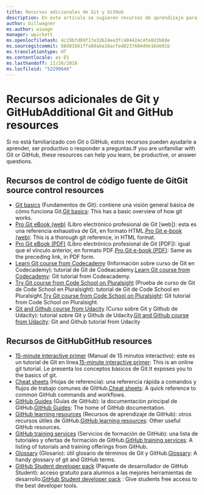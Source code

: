 ```yaml
---
title: Recursos adicionales de Git y GitHub
description: En este artículo se sugieren recursos de aprendizaje para Git y GitHub con vistas a contribuir a docs.microsoft.com.
author: billwagner
ms.author: wiwagn
manager: wpickett
ms.openlocfilehash: 4c29bfd09f17e32624ee3fc484424c4fe8d3b68e
ms.sourcegitcommit: 68d81b61ffa60aba16acfed023760449e16de91b
ms.translationtype: HT
ms.contentlocale: es-ES
ms.lasthandoff: 11/26/2018
ms.locfileid: "52299646"
---
```

# <a name="additional-git-and-github-resources"></a><span data-ttu-id="3b7c1-103">Recursos adicionales de Git y GitHub</span><span class="sxs-lookup"><span data-stu-id="3b7c1-103">Additional Git and GitHub resources</span></span>

<span data-ttu-id="3b7c1-104">Si no está familiarizado con Git o GitHub, estos recursos pueden ayudarle a aprender, ser productivo o responder a preguntas.</span><span class="sxs-lookup"><span data-stu-id="3b7c1-104">If you are unfamiliar with Git or GitHub, these resources can help you learn, be productive, or answer questions.</span></span>

## <a name="git-source-control-resources"></a><span data-ttu-id="3b7c1-105">Recursos de control de código fuente de Git</span><span class="sxs-lookup"><span data-stu-id="3b7c1-105">Git source control resources</span></span>

- <span data-ttu-id="3b7c1-106">[Git basics](https://go.microsoft.com/fwlink/?linkid=853939) (Fundamentos de Git): contiene una visión general básica de cómo funciona Git.</span><span class="sxs-lookup"><span data-stu-id="3b7c1-106">[Git basics](https://go.microsoft.com/fwlink/?linkid=853939): This has a basic overview of how git works.</span></span>
- <span data-ttu-id="3b7c1-107">[Pro Git eBook (web)](https://go.microsoft.com/fwlink/?linkid=853940) (Libro electrónico profesional de Git [web]): esta es una referencia exhaustiva de Git, en formato HTML.</span><span class="sxs-lookup"><span data-stu-id="3b7c1-107">[Pro Git e-book (web)](https://go.microsoft.com/fwlink/?linkid=853940): This is a thorough git reference, in HTML format.</span></span>
- <span data-ttu-id="3b7c1-108">[Pro Git eBook (PDF)](https://progit2.s3.amazonaws.com/en/2016-03-22-f3531/progit-en.1084.pdf) (Libro electrónico profesional de Git [PDF]): igual que el vínculo anterior, en formato PDF.</span><span class="sxs-lookup"><span data-stu-id="3b7c1-108">[Pro Git e-book (PDF)](https://progit2.s3.amazonaws.com/en/2016-03-22-f3531/progit-en.1084.pdf): Same as the preceding link, in PDF form.</span></span>
- <span data-ttu-id="3b7c1-109">[Learn Git course from Codecademy](https://www.codecademy.com/learn/learn-git) (Información sobre curso de Git en Codecademy): tutorial de Git de Codeacademy.</span><span class="sxs-lookup"><span data-stu-id="3b7c1-109">[Learn Git course from Codecademy](https://www.codecademy.com/learn/learn-git): Git tutorial from Codeacademy.</span></span>
- <span data-ttu-id="3b7c1-110">[Try Git course from Code School on Pluralsight](https://www.pluralsight.com/courses/code-school-git-real) (Prueba de curso de Git de Code School en Pluralsight): tutorial de Git de Code School en Pluralsight.</span><span class="sxs-lookup"><span data-stu-id="3b7c1-110">[Try Git course from Code School on Pluralsight](https://www.pluralsight.com/courses/code-school-git-real): Git tutorial from Code School on Pluralsight.</span></span>
- <span data-ttu-id="3b7c1-111">[Git and Github course from Udacity](https://www.udacity.com/course/how-to-use-git-and-github--ud775) (Curso sobre Git y Github de Udacity): tutorial sobre Git y Github de Udacity.</span><span class="sxs-lookup"><span data-stu-id="3b7c1-111">[Git and Github course from Udacity](https://www.udacity.com/course/how-to-use-git-and-github--ud775): Git and Github tutorial from Udacity</span></span>

## <a name="github-resources"></a><span data-ttu-id="3b7c1-112">Recursos de GitHub</span><span class="sxs-lookup"><span data-stu-id="3b7c1-112">GitHub resources</span></span>

- <span data-ttu-id="3b7c1-113">[15-minute interactive primer](https://try.github.io/) (Manual de 15 minutos interactivo): este es un tutorial de Git en línea.</span><span class="sxs-lookup"><span data-stu-id="3b7c1-113">[15-minute interactive primer](https://try.github.io/): This is an online git tutorial.</span></span> <span data-ttu-id="3b7c1-114">Le presenta los conceptos básicos de Git.</span><span class="sxs-lookup"><span data-stu-id="3b7c1-114">It exposes you to the basics of git.</span></span>
- <span data-ttu-id="3b7c1-115">[Cheat sheets](https://go.microsoft.com/fwlink/?linkid=853941) (Hojas de referencia): una referencia rápida a comandos y flujos de trabajo comunes de GitHub.</span><span class="sxs-lookup"><span data-stu-id="3b7c1-115">[Cheat sheets](https://go.microsoft.com/fwlink/?linkid=853941): A quick reference to common GitHub commands and workflows.</span></span>
- <span data-ttu-id="3b7c1-116">[GitHub Guides](https://guides.github.com/) (Guías de GitHub): la documentación principal de GitHub.</span><span class="sxs-lookup"><span data-stu-id="3b7c1-116">[GitHub Guides](https://guides.github.com/): The home of GitHub documentation.</span></span>
- <span data-ttu-id="3b7c1-117">[GitHub learning resources](https://help.github.com/articles/git-and-github-learning-resources/) (Recursos de aprendizaje de GitHub): otros recursos útiles de GitHub.</span><span class="sxs-lookup"><span data-stu-id="3b7c1-117">[GitHub learning resources](https://help.github.com/articles/git-and-github-learning-resources/): Other useful GitHub resources.</span></span>
- <span data-ttu-id="3b7c1-118">[GitHub training services](https://services.github.com/training/) (Servicios de formación de GitHub): una lista de tutoriales y ofertas de formación de GitHub.</span><span class="sxs-lookup"><span data-stu-id="3b7c1-118">[GitHub training services](https://services.github.com/training/): A listing of tutorials and training offerings from GitHub.</span></span>
- <span data-ttu-id="3b7c1-119">[Glossary](https://help.github.com/articles/github-glossary) (Glosario): útil glosario de términos de Git y GitHub.</span><span class="sxs-lookup"><span data-stu-id="3b7c1-119">[Glossary](https://help.github.com/articles/github-glossary): A handy glossary of git and GitHub terms.</span></span>
- <span data-ttu-id="3b7c1-120">[GitHub Student developer pack](https://education.github.com/pack) (Paquete de desarrollador de GitHub Student): acceso gratuito para alumnos a las mejores herramientas de desarrollo.</span><span class="sxs-lookup"><span data-stu-id="3b7c1-120">[GitHub Student developer pack](https://education.github.com/pack) : Give students free access to the best developer tools.</span></span>
